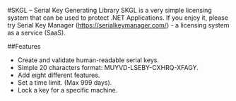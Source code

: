 #SKGL – Serial Key Generating Library
SKGL is a very simple licensing system that can be used to protect .NET Applications. If you enjoy it, please try Serial Key Manager (https://serialkeymanager.com/) - a licensing system as a service (SaaS).

##Features
* Create and validate human-readable serial keys.
* Simple 20 characters format:  MUYVD-LSEBY-CXHRQ-XFAGY.
* Add eight different features.
* Set a time limit. (Max 999 days).
* Lock a key for a specific machine.

